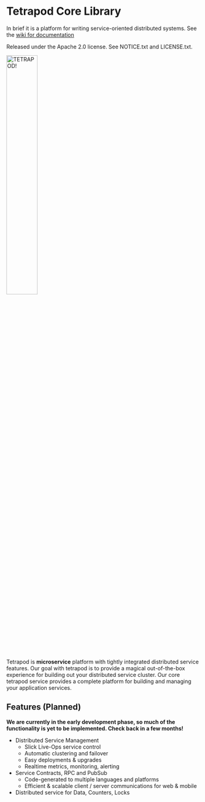 # Tetrapod Core Library 

In brief it is a platform for writing service-oriented distributed systems.
See the [wiki for documentation][1]

Released under the Apache 2.0 license.  See NOTICE.txt and LICENSE.txt.

[1]: https://github.com/tetrapods/core/wiki

<img src="http://upload.wikimedia.org/wikipedia/commons/d/d5/Tulerpeton12DB.jpg" width="40%" height="40%" alt="TETRAPOD!">

Tetrapod is **microservice** platform with tightly integrated distributed service features. Our goal with tetrapod is to provide a magical out-of-the-box experience for building out your distributed service cluster. Our core tetrapod service provides a complete platform for building and managing your application services. 

## Features (Planned)

**We are currently in the early development phase, so much of the functionality is yet to be implemented. Check back in a few months!**

- Distributed Service Management
  - Slick Live-Ops service control
  - Automatic clustering and failover
  - Easy deployments & upgrades
  - Realtime metrics, monitoring, alerting
- Service Contracts, RPC and PubSub
  - Code-generated to multiple languages and platforms
  - Efficient & scalable client / server communications for web & mobile
- Distributed service for Data, Counters, Locks


